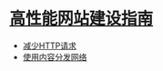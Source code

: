 # [高性能网站建设指南](https://book.douban.com/subject/26411563/)

* [减少HTTP请求](./make-fewer-http-request.md)
* [使用内容分发网络](./use-a-content-delivery-network.md)
